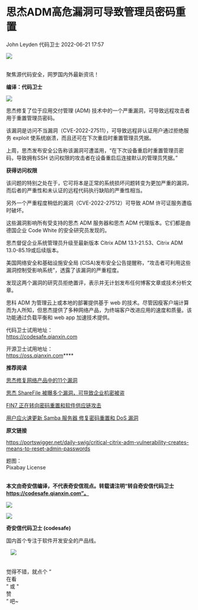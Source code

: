 #  思杰ADM高危漏洞可导致管理员密码重置   
John Leyden  代码卫士   2022-06-21 17:57  
  
![](https://mmbiz.qpic.cn/mmbiz_gif/Az5ZsrEic9ot90z9etZLlU7OTaPOdibteeibJMMmbwc29aJlDOmUicibIRoLdcuEQjtHQ2qjVtZBt0M5eVbYoQzlHiaw/640?wx_fmt=gif "")  
  
   
聚焦源代码安全，网罗国内外最新资讯！  
  
**编译：代码卫士**  
  
![](https://mmbiz.qpic.cn/mmbiz_png/oBANLWYScMThIz9axluNe2c2NRzcN1SNcQcEB7Fk3ffsSY8tTpNG8ZFubaaAuMrX4EhhyjmdibaxxWLFfQFXnOg/640?wx_fmt=png "")  
  
思杰修复了位于应用交付管理 (ADM) 技术中的一个严重漏洞，可导致远程攻击者用于重置管理员密码。  
  
  
  
该漏洞是访问不当漏洞（CVE-2022-27511），可导致远程非认证用户通过拒绝服务 exploit 使系统崩溃，而且还可在下次重启时重置管理员凭据。  
  
上周，思杰发布安全公告称该漏洞可遭滥用，“在下次设备重启时重置管理员密码，导致拥有SSH 访问权限的攻击者在设备重启后连接默认的管理员凭据。”  
  
  
**获得访问权限**  
  
  
  
该问题的特别之处在于，它可将本是正常的系统损坏问题转变为更加严重的漏洞，而后者的严重性和未认证的远程代码执行缺陷的严重性相当。  
  
另外一个严重程度稍低的漏洞（CVE-2022-27512）可导致 ADM 许可证服务遭临时破坏。  
  
这些漏洞影响所有受支持的思杰 ADM 服务器和思杰 ADM 代理版本。它们都是由德国企业 Code White 的安全研究员发现的。  
  
思杰督促企业系统管理员升级至最新版本 Citrix ADM 13.1-21.53、Citrix ADM 13.0-85.19或后续版本。  
  
美国网络安全和基础设施安全局 (CISA)发布安全公告提醒称，“攻击者可利用这些漏洞控制受影响系统”，透露了该漏洞的严重程度。  
  
发现这两个漏洞的研究员拒绝置评，表示并无计划发布任何博客文章或技术分析文章。  
  
思科 ADM 为管理云上或本地的部署提供基于 web 的技术。尽管因瘦客户端计算而为人所知，但思杰提供了多种网络产品，为终端客户改进应用的速度和质量。该功能通过负载平衡和 web app 加速技术提供。  
  
  
  
  
代码卫士试用地址：  
https://codesafe.qianxin.com  
  
开源卫士试用地址：  
https://oss.qianxin.com****  
  
  
  
  
  
  
  
  
  
**推荐阅读**  
  
[思杰修复网络产品中的11个漏洞](http://mp.weixin.qq.com/s?__biz=MzI2NTg4OTc5Nw==&mid=2247493959&idx=2&sn=96f8af18df7c83bc6579858bd626e035&chksm=ea94d82ddde3513b8b57413df61790da1d5ae2a43e40324f1989785e2e0f5136c3de54e572c0&scene=21#wechat_redirect)  
  
  
[思杰 ShareFile 被曝多个漏洞，可导致企业机密被盗](http://mp.weixin.qq.com/s?__biz=MzI2NTg4OTc5Nw==&mid=2247492950&idx=3&sn=2dd0c6986fb079c81d467581002ab9c3&chksm=ea94d43cdde35d2a000cf35c12ff6cae12010eaa71af59a56a827b0f1b7b731514c041746961&scene=21#wechat_redirect)  
  
  
[FIN7 正在转向密码重置和软件供应链攻击](http://mp.weixin.qq.com/s?__biz=MzI2NTg4OTc5Nw==&mid=2247511248&idx=2&sn=3618e8bb492442ad7874823aeb44791c&chksm=ea949dbadde314acd88b1ad2e32bb8c2e70660bae3f14b907dfeee6565a4672dc5d34a88643c&scene=21#wechat_redirect)  
  
  
[用户应火速更新 Samba 服务器 修复密码重置和 DoS 漏洞](http://mp.weixin.qq.com/s?__biz=MzI2NTg4OTc5Nw==&mid=2247486660&idx=3&sn=3a4f8d852143947d05a0d9adf8c09197&chksm=ea973daedde0b4b8b9745edd4eb436b61552ec394d7507fbf8282588aac03797bfd1efc08329&scene=21#wechat_redirect)  
  
  
  
  
**原文链接**  
  
https://portswigger.net/daily-swig/critical-citrix-adm-vulnerability-creates-means-to-reset-admin-passwords  
  
  
题图：  
Pixabay License  
‍  
  
  
  
**本文由奇安信编译，不代表奇安信观点。转载请注明“转自奇安信代码卫士 https://codesafe.qianxin.com”。**  
  
  
  
  
![](https://mmbiz.qpic.cn/mmbiz_jpg/oBANLWYScMSf7nNLWrJL6dkJp7RB8Kl4zxU9ibnQjuvo4VoZ5ic9Q91K3WshWzqEybcroVEOQpgYfx1uYgwJhlFQ/640?wx_fmt=jpeg "")  
  
![](https://mmbiz.qpic.cn/mmbiz_jpg/oBANLWYScMSN5sfviaCuvYQccJZlrr64sRlvcbdWjDic9mPQ8mBBFDCKP6VibiaNE1kDVuoIOiaIVRoTjSsSftGC8gw/640?wx_fmt=jpeg "")  
  
**奇安信代码卫士 (codesafe)**  
  
国内首个专注于软件开发安全的产品线。  
  
   ![](https://mmbiz.qpic.cn/mmbiz_gif/oBANLWYScMQ5iciaeKS21icDIWSVd0M9zEhicFK0rbCJOrgpc09iaH6nvqvsIdckDfxH2K4tu9CvPJgSf7XhGHJwVyQ/640?wx_fmt=gif "")  
  
   
觉得不错，就点个 “  
在看  
” 或 "  
赞  
” 吧~  
